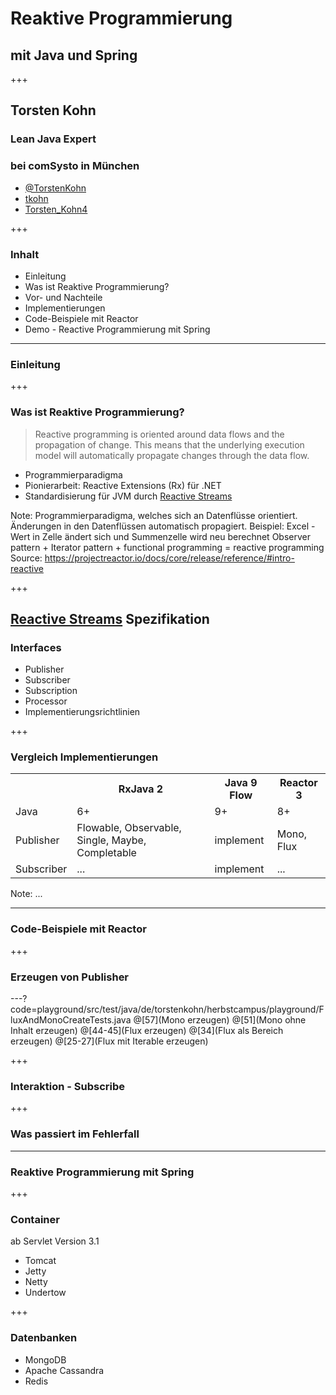 
# Reaktive Programmierung 
## mit Java und Spring

+++

## Torsten Kohn
### Lean Java Expert
### bei comSysto in München
<ul class="hide-list-style-type">
  <li><i class="fa fa-twitter-square"></i> <a target="_blank" href="https://twitter.com/TorstenKohn">@TorstenKohn</a></li>
  <li><i class="fa fa-github-square"></i> <a target="_blank" href="https://github.com/tkohn">tkohn</a></li>
  <li><i class="fa fa-xing-square"></i> <a target="_blank" href="https://www.xing.com/profile/Torsten_Kohn4">Torsten_Kohn4</a></li>
</ul>
+++

### Inhalt

* Einleitung
 * Was ist Reaktive Programmierung?
 * Vor- und Nachteile
 * Implementierungen
* Code-Beispiele mit Reactor
* Demo - Reactive Programmierung mit Spring

---

### Einleitung

+++

### Was ist Reaktive Programmierung?

> Reactive programming is oriented around data flows and the propagation of change. 
> This means that the underlying execution model will automatically propagate changes through the data flow.

<ul>
    <li class="fragment">Programmierparadigma</li>
    <li class="fragment">Pionierarbeit: Reactive Extensions (Rx) für .NET</li>
    <li class="fragment">Standardisierung für JVM durch <a target="_blank" href="https://github.com/reactive-streams/reactive-streams-jvm">Reactive Streams</a></li>
</ul>

Note:
Programmierparadigma, welches sich an Datenflüsse orientiert.
Änderungen in den Datenflüssen automatisch propagiert.
Beispiel: Excel - Wert in Zelle ändert sich und Summenzelle wird neu berechnet
Observer pattern + Iterator pattern + functional programming = reactive programming
Source: https://projectreactor.io/docs/core/release/reference/#intro-reactive

+++

## [Reactive Streams](https://github.com/reactive-streams/reactive-streams-jvm) Spezifikation
### Interfaces

- Publisher
- Subscriber
- Subscription
- Processor
- Implementierungsrichtlinien

+++

### Vergleich Implementierungen

<table>
  <tr>
    <th></th>
    <th>RxJava 2</th>
    <th>Java 9 Flow</th>
    <th>Reactor 3</th> 
  </tr>
  <tr>
    <td>Java</td>
    <td>6+</td>
    <td>9+</td>
    <td>8+</td>
  </tr>
  <tr>
    <td>Publisher</td>
    <td>Flowable, Observable, Single, Maybe, Completable</td>
    <td>implement</td>
    <td>Mono, Flux</td>
   </tr>
  <tr>
    <td>Subscriber</td>
    <td>...</td>
    <td>implement</td>
    <td>...</td>
   </tr>
</table>

Note:
...

---

### Code-Beispiele mit Reactor

+++

### Erzeugen von Publisher

---?code=playground/src/test/java/de/torstenkohn/herbstcampus/playground/FluxAndMonoCreateTests.java
@[57](Mono erzeugen)
@[51](Mono ohne Inhalt erzeugen)
@[44-45](Flux erzeugen)
@[34](Flux als Bereich erzeugen)
@[25-27](Flux mit Iterable erzeugen)

+++

### Interaktion - Subscribe

+++

### Was passiert im Fehlerfall

---

### Reaktive Programmierung mit Spring

+++

### Container

ab Servlet Version 3.1

- Tomcat
- Jetty
- Netty
- Undertow

+++

### Datenbanken 

- MongoDB
- Apache Cassandra
- Redis
